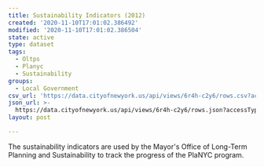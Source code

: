 ```yaml
---
title: Sustainability Indicators (2012)
created: '2020-11-10T17:01:02.386492'
modified: '2020-11-10T17:01:02.386504'
state: active
type: dataset
tags:
  - Oltps
  - Planyc
  - Sustainability
groups:
  - Local Government
csv_url: 'https://data.cityofnewyork.us/api/views/6r4h-c2y6/rows.csv?accessType=DOWNLOAD'
json_url: >-
  https://data.cityofnewyork.us/api/views/6r4h-c2y6/rows.json?accessType=DOWNLOAD
layout: post

---
```

The sustainability indicators are used by the Mayor's Office of Long-Term Planning and Sustainability to track the progress of the PlaNYC program.
